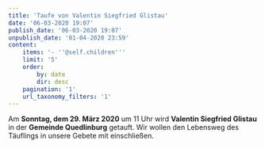 ```yaml
---
title: 'Taufe von Valentin Siegfried Glistau'
date: '06-03-2020 19:07'
publish_date: '06-03-2020 19:07'
unpublish_date: '01-04-2020 23:59'
content:
    items: '- ''@self.children'''
    limit: '5'
    order:
        by: date
        dir: desc
    pagination: '1'
    url_taxonomy_filters: '1'
---
```


Am **Sonntag, dem 29. März 2020** um 11 Uhr wird **Valentin Siegfried Glistau** in der **Gemeinde Quedlinburg** getauft.
Wir wollen den Lebensweg des Täuflings in unsere Gebete mit einschließen.